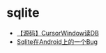 # sqlite

* [【源码】CursorWindow读DB](android/sqlite/从源码看ANDROID中SQLITE是怎么通过CURSORWINDOW读DB的.md)
* [Sqlite在Android上的一个Bug](android/sqlite/SQLITE在ANDROID上的一个BUG.md)

